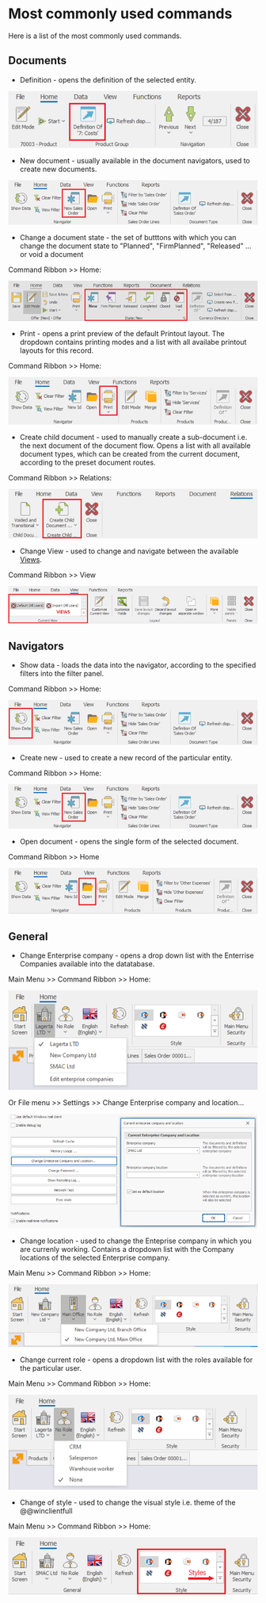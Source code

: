 # Most commonly used commands

Here is a list of the most commonly used commands.

## Documents  

- Definition - opens the definition of the selected entity.

![Definition](pictures/definition-of.png)
    
- New document - usually available in the document navigators, used to create new documents.

![New document](pictures/new-sales-order.png)

- Change a document state - the set of butttons with which you can change the document state to "Planned", "FirmPlanned", "Released" ... or void a document

Command Ribbon >> Home:

![Modify document](pictures/modify-document.png)
 
- Print - opens a print preview of the default Printout layout. The dropdown contains printing modes and a list with all availabe printout layouts for this record.

Command Ribbon >> Home:

![Print](pictures/print.png)
 
- Create child document - used to manually create a sub-document i.e. the next document of the document flow. Opens a list with all available document types, which can be created from the current document, according to the preset document routes.

Command Ribbon >> Relations:

![Create child document](pictures/create-child.png)

- Change View - used to change and  navigate between the available [Views](workspace-customization/working-with-views.md).

Command Ribbon >> View

![Change view](pictures/views.png)

## Navigators

- Show data - loads the data into the navigator, according to the specified filters into the filter panel.

Command Ribbon >> Home:
 
![Show data](pictures/show-data.png)

- Create new - used to create a new record of the particular entity.

Command Ribbon >> Home:

![Create new sales order](pictures/new-sales-order.png)

- Open document - opens the single form of the selected document.

Command Ribbon >> Home

![Open document](pictures/open.png)

## General

- Change Enterprise company - opens a drop down list with the Enterrise Companies available into the datatabase.

Main Menu >> Command Ribbon >> Home:

![Change Enterprise company](pictures/change-company.png)

Or File menu >> Settings >> Change Enterprise company and location…

![Change Enterprise company from Settings](pictures/settings-change-company.png)
 
- Change location - used to change the Enteprise company in which you are currenly working. Contains a dropdown list with the Company locations of the selected Enterprise company.

Main Menu >> Command Ribbon >> Home:

![Change location](pictures/change-location.png)
 
- Change current role - opens a dropdown list with the roles available for the particular user.

Main Menu >> Command Ribbon >> Home: 

![Change Role](pictures/change-role.png)

- Change of style - used to change the visual style i.e. theme of the @@winclientfull

Main Menu >> Command Ribbon >> Home: 
 
![Change of style](pictures/style.png)
